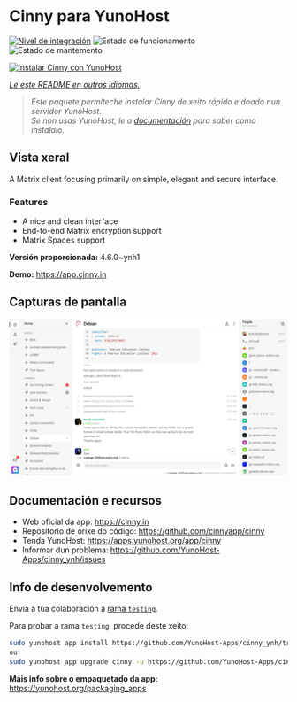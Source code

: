 <!--
NOTA: Este README foi creado automáticamente por <https://github.com/YunoHost/apps/tree/master/tools/readme_generator>
NON debe editarse manualmente.
-->

# Cinny para YunoHost

[![Nivel de integración](https://apps.yunohost.org/badge/integration/cinny)](https://ci-apps.yunohost.org/ci/apps/cinny/)
![Estado de funcionamento](https://apps.yunohost.org/badge/state/cinny)
![Estado de mantemento](https://apps.yunohost.org/badge/maintained/cinny)

[![Instalar Cinny con YunoHost](https://install-app.yunohost.org/install-with-yunohost.svg)](https://install-app.yunohost.org/?app=cinny)

*[Le este README en outros idiomas.](./ALL_README.md)*

> *Este paquete permíteche instalar Cinny de xeito rápido e doado nun servidor YunoHost.*  
> *Se non usas YunoHost, le a [documentación](https://yunohost.org/install) para saber como instalalo.*

## Vista xeral

A Matrix client focusing primarily on simple, elegant and secure interface.

### Features

- A nice and clean interface
- End-to-end Matrix encryption support
- Matrix Spaces support


**Versión proporcionada:** 4.6.0~ynh1

**Demo:** <https://app.cinny.in>

## Capturas de pantalla

![Captura de pantalla de Cinny](./doc/screenshots/screenshot.png)

## Documentación e recursos

- Web oficial da app: <https://cinny.in>
- Repositorio de orixe do código: <https://github.com/cinnyapp/cinny>
- Tenda YunoHost: <https://apps.yunohost.org/app/cinny>
- Informar dun problema: <https://github.com/YunoHost-Apps/cinny_ynh/issues>

## Info de desenvolvemento

Envía a túa colaboración á [rama `testing`](https://github.com/YunoHost-Apps/cinny_ynh/tree/testing).

Para probar a rama `testing`, procede deste xeito:

```bash
sudo yunohost app install https://github.com/YunoHost-Apps/cinny_ynh/tree/testing --debug
ou
sudo yunohost app upgrade cinny -u https://github.com/YunoHost-Apps/cinny_ynh/tree/testing --debug
```

**Máis info sobre o empaquetado da app:** <https://yunohost.org/packaging_apps>
